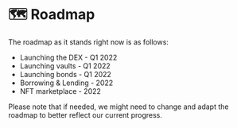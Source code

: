 # 🗺 Roadmap

The roadmap as it stands right now is as follows:

* Launching the DEX - Q1 2022
* Launching vaults - Q1 2022
* Launching bonds - Q1 2022
* Borrowing & Lending - 2022
* NFT marketplace - 2022

Please note that if needed, we might need to change and adapt the roadmap to better reflect our current progress.
